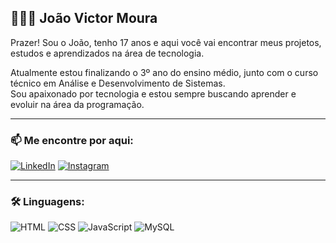 ##  🙋🏽‍♂️ João Victor Moura

Prazer! Sou o João, tenho 17 anos e aqui você vai encontrar meus projetos, estudos e aprendizados na área de tecnologia.

Atualmente estou finalizando o 3º ano do ensino médio, junto com o curso técnico em Análise e Desenvolvimento de Sistemas.  
Sou apaixonado por tecnologia e estou sempre buscando aprender e evoluir na área da programação.

---

### 📫 Me encontre por aqui:

[![LinkedIn](https://img.shields.io/badge/-LinkedIn-0A66C2?style=for-the-badge&logo=linkedin&logoColor=white)](https://www.linkedin.com/in/joão-victor-moura)
[![Instagram](https://img.shields.io/badge/-Instagram-E4405F?style=for-the-badge&logo=instagram&logoColor=white)](https://www.instagram.com/joaoomoura0/)

---

### 🛠️ Linguagens:

![HTML](https://img.shields.io/badge/HTML-E34F26?style=for-the-badge&logo=html5&logoColor=white)
![CSS](https://img.shields.io/badge/CSS-1572B6?style=for-the-badge&logo=css3&logoColor=white)
![JavaScript](https://img.shields.io/badge/JavaScript-F7DF1E?style=for-the-badge&logo=javascript&logoColor=black)
![MySQL](https://img.shields.io/badge/MySQL-00000F?style=for-the-badge&logo=mysql&logoColor=white)
